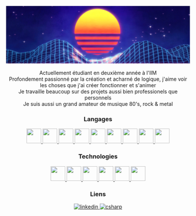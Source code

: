 <img src="https://github.com/Arthur-Prudhomme/Arthur-Prudhomme/blob/main/retrowave-sun-mountains.jpg"/>

<p align="center">Actuellement étudiant en deuxième année à l'IIM<br>
Profondement passionné par la création et acharné de logique, j'aime voir les choses que j'ai créer fonctionner et s'animer<br>
Je travaille beaucoup sur des projets aussi bien professionels que personnels<br>
Je suis aussi un grand amateur de musique 80's, rock & metal</p>

<h3 align="center">Langages</h3>

<p align="center">
  <a href="https://www.w3schools.com/cs/">
    <img src="https://cdn.jsdelivr.net/gh/devicons/devicon/icons/csharp/csharp-original.svg" width="40" height="40"/>
  </a>

  <a href="https://www.w3schools.com/html/">
    <img src="https://cdn.jsdelivr.net/gh/devicons/devicon/icons/html5/html5-original.svg" width="40" height="40"/>
  </a>

  <a href="https://www.w3schools.com/css/">
    <img src="https://cdn.jsdelivr.net/gh/devicons/devicon/icons/php/php-original.svg" width="40" height="40"/>
  </a>

  <a href="https://www.php.net">
    <img src="https://cdn.jsdelivr.net/gh/devicons/devicon/icons/php/php-original.svg" width="40" height="40"/>
  </a>

  <a href="https://www.python.org">
    <img src="https://cdn.jsdelivr.net/gh/devicons/devicon/icons/python/python-original.svg" width="40" height="40"/>
  </a>

  <a href="https://sass-lang.com">
    <img src="https://cdn.jsdelivr.net/gh/devicons/devicon/icons/sass/sass-original.svg" width="40" height="40"/>
  </a>

  <a href="https://www.w3schools.com/js/">
    <img src="https://cdn.jsdelivr.net/gh/devicons/devicon/icons/javascript/javascript-original.svg" width="40" height="40"/>
  </a>

  <a href="https://vuejs.org/">
    <img src="https://cdn.jsdelivr.net/gh/devicons/devicon/icons/vuejs/vuejs-original.svg" width="40" height="40"/>
  </a>

  <a href="https://nodejs.org/en/about/">
    <img src="https://cdn.jsdelivr.net/gh/devicons/devicon/icons/nodejs/nodejs-original.svg" width="40" height="40"/>
  </a>
</p>

<h3 align="center">Technologies</h3>

<p align="center">
  <a href="https://www.adobe.com/fr/products/photoshop.html">
    <img src="https://cdn.jsdelivr.net/gh/devicons/devicon/icons/photoshop/photoshop-plain.svg" width="40" height="40"/>
  </a>

  <a href="https://www.adobe.com/fr/products/premiere.html">
    <img src="https://cdn.jsdelivr.net/gh/devicons/devicon/icons/premierepro/premierepro-original.svg" width="40" height="40"/>
  </a>

  <a href="https://wordpress.com/fr/">
    <img src="https://cdn.jsdelivr.net/gh/devicons/devicon/icons/wordpress/wordpress-plain.svg" width="40" height="40"/>
  </a>

  <a href="https://www.figma.com/">
    <img src="https://cdn.jsdelivr.net/gh/devicons/devicon/icons/figma/figma-original.svg" width="40" height="40"/>
  </a>

  <a href="https://git-scm.com/">
    <img src="https://cdn.jsdelivr.net/gh/devicons/devicon/icons/git/git-original.svg" width="40" height="40"/>
  </a>

  <a href="https://www.mysql.com/fr/">
    <img src="https://cdn.jsdelivr.net/gh/devicons/devicon/icons/mysql/mysql-original-wordmark.svg" width="40" height="40"/>
  </a>
</p>

<h3 align="center">Liens</h3>

<p align="center">
  <a href="https://www.linkedin.com/in/arthur-prud-homme/" target="_blank" rel="noreferrer"> <img src="https://cdn.jsdelivr.net/gh/devicons/devicon/icons/linkedin/linkedin-original.svg" alt="linkedin" width="60" height="60"/> </a>
  <a href="https://arthur-prudhomme.github.io/Portfolio/" target="_blank" rel="noreferrer"> <img src="https://img.icons8.com/ios-filled/50/FFFFFF/portfolio.png" alt="csharp" width="60" height="60"/> </a>
</p>

